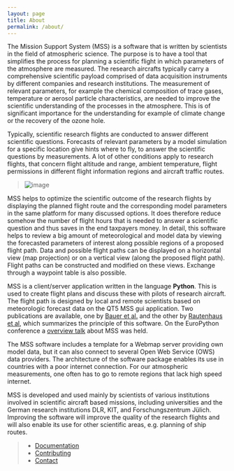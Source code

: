 ```yaml
---
layout: page
title: About
permalink: /about/
---
```


The Mission Support System (MSS) is a software that is written by
scientists in the field of atmospheric science. The purpose is to have a
tool that simplifies the process for planning a scientific flight in
which parameters of the atmosphere are measured. The research aircrafts
typically carry a comprehensive scientific payload comprised of data
acquisition instruments by different companies and research institutions.
The measurement of relevant parameters, for example the chemical
composition of trace gases, temperature or aerosol particle
characteristics, are needed to improve the scientific understanding of
the processes in the atmosphere. This is of significant importance for
the understanding for example of climate change or the recovery of the
ozone hole.

Typically, scientific research flights are conducted to answer different
scientific questions. Forecasts of relevant parameters by a model
simulation for a specific location give hints where to fly, to answer
the scientific questions by measurements. A lot of other conditions
apply to research flights, that concern flight altitude and range,
ambient temperature, flight permissions in different flight information
regions and aircraft traffic routes.

> ![image](/assets/wise12_overview.png)

MSS helps to optimize the scientific outcome of the research flights by
displaying the planned flight route and the corresponding model
parameters in the same platform for many discussed options. It does
therefore reduce somehow the number of flight hours that is needed to
answer a scientific question and thus saves in the end taxpayers money.
In detail, this software helps to review a big amount of meteorological
and model data by viewing the forecasted parameters of interest along
possible regions of a proposed flight path. Data and possible flight
paths can be displayed on a horizontal view (map projection) or on a
vertical view (along the proposed flight path). Flight paths can be
constructed and modified on these views. Exchange through a waypoint
table is also possible.

MSS is a client/server application written in the language **Python**.
This is used to create flight plans and discuss these with pilots of
research aircraft. The flight path is designed by local and remote
scientists based on meteorologic forecast data on the QT5 MSS gui
application.
Two publications are available, one by [Bauer et al.](https://gmd.copernicus.org/articles/15/8983/2022/gmd-15-8983-2022.pdf) 
and the other by [Rautenhaus et al](http://www.geosci-model-dev.net/5/55/2012/gmd-5-55-2012.pdf>),
which summarizes the principle of this software. On the EuroPython conference a
[overview talk](https://pyvideo.org/europython-2017/mss-software-for-planning-research-aircraft-missions.html>)
about MSS was held.

The MSS software includes a template for a Webmap server providing own
model data, but it can also connect to several Open Web Service (OWS)
data providers. The architecture of the software package enables its use
in countries with a poor internet connection. For our atmospheric
measurements, one often has to go to remote regions that lack high speed
internet.

MSS is developed and used mainly by scientists of various institutions
involved in scientific aircraft based missions, including universities
and the German research institutions DLR, KIT, and Forschungszentrum
Jülich. Improving the software will improve the quality of the research
flights and will also enable its use for other scientific areas, e.g.
planning of ship routes.

> - [Documentation](https://mss.readthedocs.io/en/stable/index.html)
> - [Contributing](/contributing)
> - [Contact](/develop/contact)
